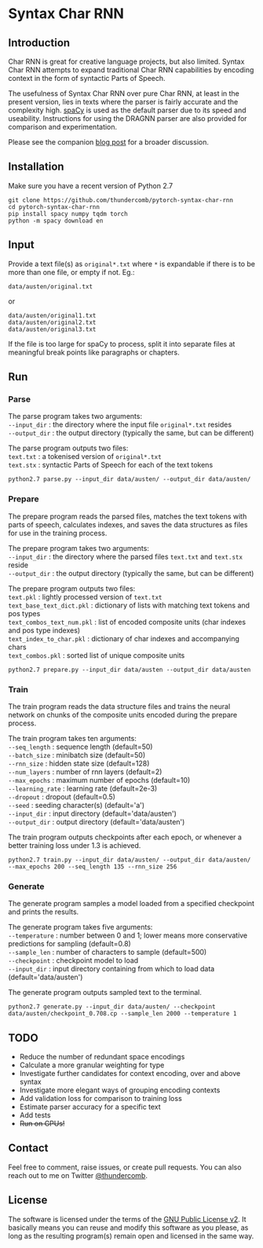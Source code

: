 # Syntax Char RNN

## Introduction

Char RNN is great for creative language projects, but also limited. Syntax Char RNN attempts to expand traditional Char RNN capabilities by encoding context in the form of syntactic Parts of Speech.

The usefulness of Syntax Char RNN over pure Char RNN, at least in the present version, lies in texts where the parser is fairly accurate and the complexity high. [spaCy](http://spacy.io) is used as the default parser due to its speed and useability. Instructions for using the DRAGNN parser are also provided for comparison and experimentation. 

Please see the companion [blog post](https://thecombedthunderclap.blogspot.com/2018/02/syntax-char-rnn-for-context-encoding.html) for a broader discussion.

## Installation

Make sure you have a recent version of Python 2.7

```
git clone https://github.com/thundercomb/pytorch-syntax-char-rnn
cd pytorch-syntax-char-rnn
pip install spacy numpy tqdm torch 
python -m spacy download en
```

## Input

Provide a text file(s) as ```original*.txt``` where ```*``` is expandable if there is to be more than one file, or empty if not. Eg.: 

```
data/austen/original.txt
```
or
```
data/austen/original1.txt
data/austen/original2.txt
data/austen/original3.txt
```

If the file is too large for spaCy to process, split it into separate files at meaningful break points like paragraphs or chapters.

## Run

### Parse

The parse program takes two arguments:  
```--input_dir``` : the directory where the input file ```original*.txt``` resides  
```--output_dir``` : the output directory (typically the same, but can be different)  

The parse program outputs two files:  
```text.txt``` : a tokenised version of ```original*.txt```  
```text.stx``` : syntactic Parts of Speech for each of the text tokens  

```
python2.7 parse.py --input_dir data/austen/ --output_dir data/austen/
```

### Prepare

The prepare program reads the parsed files, matches the text tokens with parts of speech, calculates indexes, and saves the data structures as files for use in the training process.

The prepare program takes two arguments:  
```--input_dir``` : the directory where the parsed files ```text.txt``` and ```text.stx``` reside  
```--output_dir``` : the output directory (typically the same, but can be different)  

The prepare program outputs two files:  
```text.pkl``` : lightly processed version of ```text.txt```  
```text_base_text_dict.pkl``` : dictionary of lists with matching text tokens and pos types  
```text_combos_text_num.pkl``` : list of encoded composite units (char indexes and pos type indexes)  
```text_index_to_char.pkl``` : dictionary of char indexes and accompanying chars  
```text_combos.pkl``` : sorted list of unique composite units  

```
python2.7 prepare.py --input_dir data/austen --output_dir data/austen
```

### Train

The train program reads the data structure files and trains the neural network on chunks of the composite units encoded during the prepare process.

The train program takes ten arguments:  
```--seq_length``` : sequence length (default=50)  
```--batch_size``` : minibatch size (default=50)  
```--rnn_size``` : hidden state size (default=128)  
```--num_layers``` : number of rnn layers (default=2)  
```--max_epochs``` : maximum number of epochs (default=10)  
```--learning_rate``` : learning rate (default=2e-3)  
```--dropout``` : dropout (default=0.5)  
```--seed``` : seeding character(s) (default='a')  
```--input_dir``` : input directory (default='data/austen')  
```--output_dir``` : output directory (default='data/austen')  

The train program outputs checkpoints after each epoch, or whenever a better training loss under 1.3 is achieved.

```
python2.7 train.py --input_dir data/austen/ --output_dir data/austen/ --max_epochs 200 --seq_length 135 --rnn_size 256
```

### Generate

The generate program samples a model loaded from a specified checkpoint and prints the results.

The generate program takes five arguments:  
```--temperature``` : number between 0 and 1; lower means more conservative predictions for sampling (default=0.8)  
```--sample_len``` : number of characters to sample (default=500)  
```--checkpoint``` : checkpoint model to load  
```--input_dir``` : input directory containing from which to load data (default='data/austen')  

The generate program outputs sampled text to the terminal.

```
python2.7 generate.py --input_dir data/austen/ --checkpoint data/austen/checkpoint_0.708.cp --sample_len 2000 --temperature 1
```

## TODO

* Reduce the number of redundant space encodings  
* Calculate a more granular weighting for type  
* Investigate further candidates for context encoding, over and above syntax  
* Investigate more elegant ways of grouping encoding contexts  
* Add validation loss for comparison to training loss  
* Estimate parser accuracy for a specific text  
* Add tests  
* ~~Run on GPUs!~~

## Contact

Feel free to comment, raise issues, or create pull requests. You can also reach out to me on Twitter [@thundercomb](https://twitter.com/thundercomb). 

## License

The software is licensed under the terms of the [GNU Public License v2](http://github.com/thundercomb/poetrydb/LICENSE.txt). It basically means you can reuse and modify this software as you please, as long as the resulting program(s) remain open and licensed in the same way.
